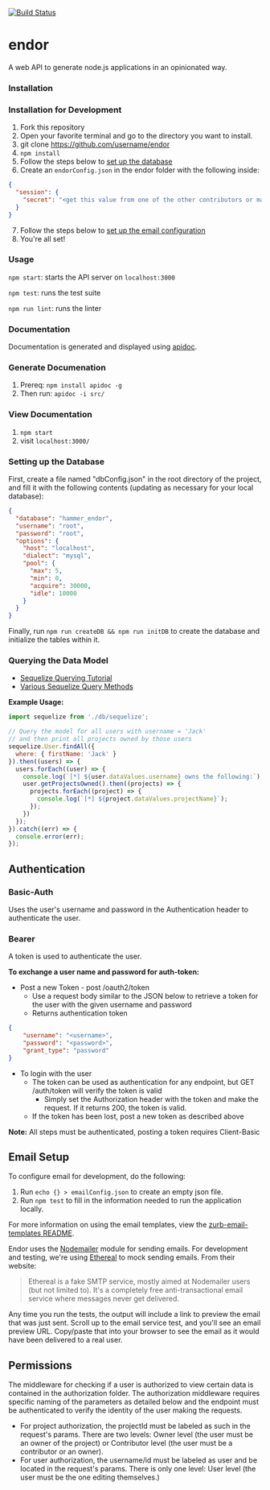 [![Build Status](https://travis-ci.org/hammer-io/endor.svg?branch=master)](https://travis-ci.org/hammer-io/endor)

# endor
A web API to generate node.js applications in an opinionated way.

### Installation

### Installation for Development
1. Fork this repository
2. Open your favorite terminal and go to the directory you want to install.
3. git clone https://github.com/username/endor
4. `npm install`
5. Follow the steps below to [set up the database](#setting-up-the-database)
6. Create an `endorConfig.json` in the endor folder with the following inside:
```json
{
  "session": {
    "secret": "<get this value from one of the other contributors or make your own for local development>"
  }
}
```

7. Follow the steps below to [set up the email configuration](#email-setup)
8. You're all set!

### Usage
`npm start`: starts the API server on `localhost:3000`

`npm test`: runs the test suite

`npm run lint`: runs the linter


### Documentation

Documentation is generated and displayed using [apidoc](http://apidocjs.com/).

### Generate Documenation
1. Prereq: `npm install apidoc -g`
2. Then run: `apidoc -i src/`

### View Documentation
1. `npm start`
2. visit `localhost:3000/`


### Setting up the Database

First, create a file named "dbConfig.json" in the root directory of the project,
and fill it with the following contents (updating as necessary for your local database):

```json
{
  "database": "hammer_endor",
  "username": "root",
  "password": "root",
  "options": {
    "host": "localhost",
    "dialect": "mysql",
    "pool": {
      "max": 5,
      "min": 0,
      "acquire": 30000,
      "idle": 10000
    }
  }
}
```

Finally, run `npm run createDB && npm run initDB` to create the database and
initialize the tables within it.

### Querying the Data Model

- [Sequelize Querying Tutorial](http://docs.sequelizejs.com/manual/tutorial/querying.html)
- [Various Sequelize Query Methods](http://docs.sequelizejs.com/class/lib/model.js~Model.html)

**Example Usage:**

```javascript
import sequelize from './db/sequelize';

// Query the model for all users with username = 'Jack'
// and then print all projects owned by those users
sequelize.User.findAll({
  where: { firstName: 'Jack' }
}).then((users) => {
  users.forEach((user) => {
    console.log(`[*] ${user.dataValues.username} owns the following:`);
    user.getProjectsOwned().then((projects) => {
      projects.forEach((project) => {
        console.log(`[*] ${project.dataValues.projectName}`);
      });
    })
  });
}).catch((err) => {
  console.error(err);
});
```

## Authentication

### Basic-Auth
Uses the user's username and password in the Authentication header to authenticate
the user.

### Bearer
A token is used to authenticate the user.

**To exchange a user name and password for auth-token:**
       
* Post a new Token - post /oauth2/token
    - Use a request body similar to the JSON below to retrieve a token for the user with the given username and password 
    - Returns authentication token
```json
{
    "username": "<username>",
    "password": "<password>",
    "grant_type": "password"
} 
```
* To login with the user
    - The token can be used as authentication for any endpoint, but GET /auth/token will verify the token is valid
        - Simply set the Authorization header with the token and make the request.  If it returns 200, the token is valid.
    - If the token has been lost, post a new token as described above

**Note:** All steps must be authenticated, posting a token requires Client-Basic

## Email Setup

To configure email for development, do the following:

1. Run `echo {} > emailConfig.json` to create an empty json file.
2. Run `npm test` to fill in the information needed to run the application locally.

For more information on using the email templates, view the
[zurb-email-templates README](https://github.com/hammer-io/endor/tree/master/zurb-email-templates#using-the-zurb-email-templates).

Endor uses the [Nodemailer](https://nodemailer.com/about/) module for sending emails.
For development and testing, we're using [Ethereal](https://ethereal.email/) to mock
sending emails. From their website:

> Ethereal is a fake SMTP service, mostly aimed at Nodemailer users (but not limited
> to). It's a completely free anti-transactional email service where messages never
> get delivered.

Any time you run the tests, the output will include a link to preview the email that
was just sent. Scroll up to the email service test, and you'll see an email preview
URL. Copy/paste that into your browser to see the email as it would have been delivered
to a real user.

## Permissions
The middleware for checking if a user is authorized to view certain data is contained in the 
authorization folder. The authorization middleware requires specific naming of the parameters
as detailed below and the endpoint must be authenticated to verify the identity of the user
making the requests.

- For project authorization, the projectId must be labeled as such in the request's params.
  There are two levels: Owner level (the user must be an owner of the project)
  or Contributor level (the user must be a contributor or an owner).
- For user authorization, the username/id must be labeled as user and be located in the
  request's params.  There is only one level: User level (the user must be the one editing
  themselves.)

